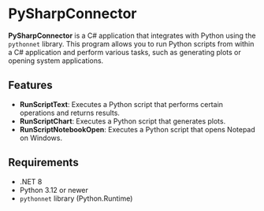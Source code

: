 # PySharpConnector

**PySharpConnector** is a C# application that integrates with Python using the `pythonnet` library. This program allows you to run Python scripts from within a C# application and perform various tasks, such as generating plots or opening system applications.

## Features

- **RunScriptText**: Executes a Python script that performs certain operations and returns results.
- **RunScriptChart**: Executes a Python script that generates plots.
- **RunScriptNotebookOpen**: Executes a Python script that opens Notepad on Windows.

## Requirements

- .NET 8
- Python 3.12 or newer
- `pythonnet` library (Python.Runtime)
